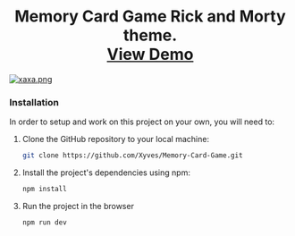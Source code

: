 
<h1 align="center">
     Memory Card Game Rick and Morty theme.
    <br />
    <a href="https://neon-narwhal-06a78f.netlify.app/"><strong>View Demo</strong></a>
  </h1>
  
[![xaxa.png](https://i.postimg.cc/fR7kq436/xaxa.png)](https://postimg.cc/K1zZ4HDN)

### Installation

In order to setup and work on this project on your own, you will need to:

1. Clone the GitHub repository to your local machine:

   ```bash
   git clone https://github.com/Xyves/Memory-Card-Game.git
   ```

2. Install the project's dependencies using npm:

   ```bash
   npm install
   ```

3. Run the project in the browser

   ```bash
   npm run dev
   ```
